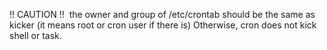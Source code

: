 !! CAUTION !!  the owner and group of /etc/crontab should be the same as kicker (it means root or cron user if there is)
Otherwise, cron does not kick shell or task.
